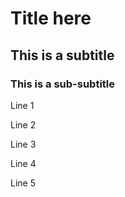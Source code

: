 # Title here
## This is a subtitle
### This is a sub-subtitle
Line 1

Line 2

Line 3

Line 4 

Line 5
